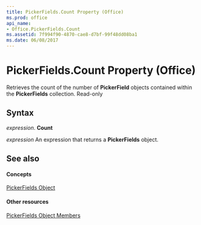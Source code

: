 ```yaml
---
title: PickerFields.Count Property (Office)
ms.prod: office
api_name:
- Office.PickerFields.Count
ms.assetid: 7f994f90-4870-cae8-d7bf-99f48dd08ba1
ms.date: 06/08/2017
---
```



# PickerFields.Count Property (Office)

Retrieves the count of the number of  **PickerField** objects contained within the **PickerFields** collection. Read-only


## Syntax

 _expression_. **Count**

 _expression_ An expression that returns a **PickerFields** object.


## See also


#### Concepts


[PickerFields Object](pickerfields-object-office.md)
#### Other resources


[PickerFields Object Members](pickerfields-members-office.md)

